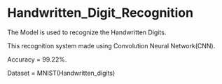 # Handwritten_Digit_Recognition
The Model is used to recognize the Handwritten Digits.

This recognition system made using Convolution Neural Network(CNN).

Accuracy = 99.22%.

Dataset = MNIST(Handwritten_digits)
